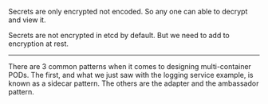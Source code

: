 Secrets are only encrypted not encoded. 
So any one can able to decrypt and view it.

Secrets are not encrypted in etcd by default. But we need to add to encryption at rest.


--------

There are 3 common patterns when it comes to designing multi-container PODs. The first, and what we just saw with the logging service example, is known as a sidecar pattern. The others are the adapter and the ambassador pattern.

